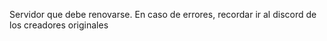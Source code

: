 Servidor que debe renovarse. En caso de errores, recordar ir al discord de los creadores originales
